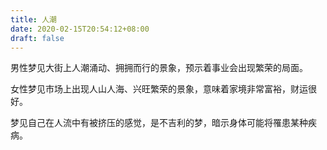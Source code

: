```yaml
---
title: 人潮
date: 2020-02-15T20:54:12+08:00
draft: false
---
```


男性梦见大街上人潮涌动、拥拥而行的景象，预示着事业会出现繁荣的局面。



女性梦见市场上出现人山人海、兴旺繁荣的景象，意味着家境非常富裕，财运很好。



梦见自己在人流中有被挤压的感觉，是不吉利的梦，暗示身体可能将罹患某种疾病。

